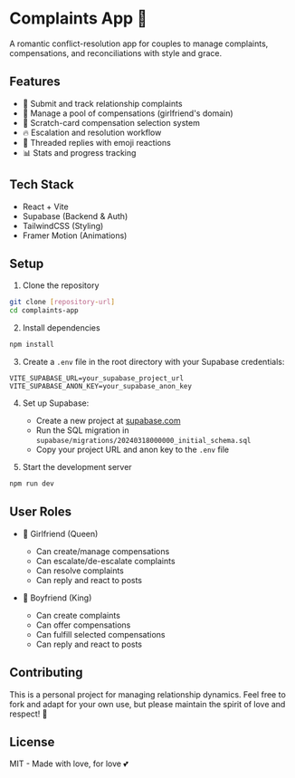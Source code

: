 # Complaints App 💝

A romantic conflict-resolution app for couples to manage complaints, compensations, and reconciliations with style and grace.

## Features

- 🎯 Submit and track relationship complaints
- 💖 Manage a pool of compensations (girlfriend's domain)
- 🎲 Scratch-card compensation selection system
- 🔥 Escalation and resolution workflow
- 💬 Threaded replies with emoji reactions
- 📊 Stats and progress tracking

## Tech Stack

- React + Vite
- Supabase (Backend & Auth)
- TailwindCSS (Styling)
- Framer Motion (Animations)

## Setup

1. Clone the repository
```bash
git clone [repository-url]
cd complaints-app
```

2. Install dependencies
```bash
npm install
```

3. Create a `.env` file in the root directory with your Supabase credentials:
```env
VITE_SUPABASE_URL=your_supabase_project_url
VITE_SUPABASE_ANON_KEY=your_supabase_anon_key
```

4. Set up Supabase:
   - Create a new project at [supabase.com](https://supabase.com)
   - Run the SQL migration in `supabase/migrations/20240318000000_initial_schema.sql`
   - Copy your project URL and anon key to the `.env` file

5. Start the development server
```bash
npm run dev
```

## User Roles

- 👑 Girlfriend (Queen)
  - Can create/manage compensations
  - Can escalate/de-escalate complaints
  - Can resolve complaints
  - Can reply and react to posts

- 🤴 Boyfriend (King)
  - Can create complaints
  - Can offer compensations
  - Can fulfill selected compensations
  - Can reply and react to posts

## Contributing

This is a personal project for managing relationship dynamics. Feel free to fork and adapt for your own use, but please maintain the spirit of love and respect! 💝

## License

MIT - Made with love, for love 💕
